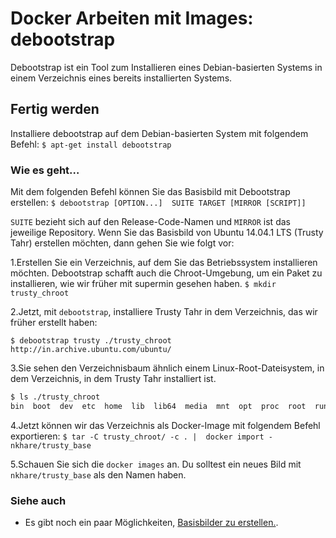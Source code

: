 # Docker Arbeiten mit Images: debootstrap

Debootstrap ist ein Tool zum Installieren eines Debian-basierten Systems in einem Verzeichnis eines bereits installierten Systems.

## Fertig werden

Installiere debootstrap auf dem Debian-basierten System mit folgendem Befehl:
`$ apt-get install debootstrap`

### Wie es geht…

Mit dem folgenden Befehl können Sie das Basisbild mit Debootstrap erstellen:
`$ debootstrap [OPTION...]  SUITE TARGET [MIRROR [SCRIPT]]`

`SUITE` bezieht sich auf den Release-Code-Namen und `MIRROR` ist das jeweilige Repository.
Wenn Sie das Basisbild von Ubuntu 14.04.1 LTS (Trusty Tahr) erstellen möchten, dann gehen Sie wie folgt vor:

1.Erstellen Sie ein Verzeichnis, auf dem Sie das Betriebssystem installieren möchten. Debootstrap schafft auch die Chroot-Umgebung, um ein Paket zu installieren, wie wir früher mit supermin gesehen haben.
`$ mkdir trusty_chroot`

2.Jetzt, mit `debootstrap`, installiere Trusty Tahr in dem Verzeichnis, das wir früher erstellt haben:

`$ debootstrap trusty ./trusty_chroot http://in.archive.ubuntu.com/ubuntu/`

3.Sie sehen den Verzeichnisbaum ähnlich einem Linux-Root-Dateisystem, in dem Verzeichnis, in dem Trusty Tahr installiert ist.

```sh
$ ls ./trusty_chroot
bin  boot  dev  etc  home  lib  lib64  media  mnt  opt  proc  root  run  sbin  srv  sys  tmp  usr  var
```

4.Jetzt können wir das Verzeichnis als Docker-Image mit folgendem Befehl exportieren:
`$ tar -C trusty_chroot/ -c . |  docker import - nkhare/trusty_base`

5.Schauen Sie sich die `docker images` an. Du solltest ein neues Bild mit `nkhare/trusty_base` als den Namen haben.

### Siehe auch

* Es gibt noch ein paar Möglichkeiten, [Basisbilder zu erstellen.](https://docs.docker.com/articles/baseimages/).